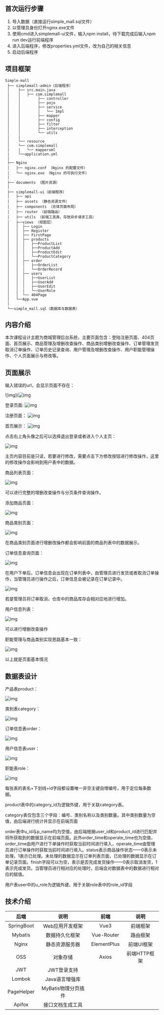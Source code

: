 ## 首次运行步骤

1. 导入数据（直接运行simple_mall.sql文件）
2. 以管理员身份打开nginx.exe文件
3. 使用cmd进入simplemall-ui文件，输入npm install，待下载完成后输入npm run dev运行前端程序
4. 进入后端程序，修改properties.yml文件，改为自己的相关信息
5. 启动后端程序





## 项目框架

```
Simple-mall
 ├── simplemall-admin（后端程序）
 │    ├── src.main.java
 |    |   ├── com.simplemall
 │    │        ├── controller
 │    │        ├── pojo
 │    │        ├── service
 │    │        │   └── Impl
 │    │        ├── mapper
 │    │        ├── config
 │    │        ├── filter
 │    │        ├── interception
 │    │        └── utils
 |    |
 │    └── resource
 │    └── com.simplemall
 |    |   └── mapperxml
 |    └──application.yml
 |
 ├── Nginx
 │   ├── nginx.conf （Nginx 的配置文件）
 │   └── nginx.exe （Nginx 的可执行文件）
 |
 ├── documents （图片资源）
 |
 ├── simplemall-ui（前端程序）
 │   ├── api
 │   ├── assets （静态资源文件）
 │   ├── components （总体页面布局）
 │   ├── router （前端路由）
 │   ├── utils （前端工具类，存放异步请求工具）
 │   ├──views （视图层）
 │   │  ├── Login
 │   │  ├── Register
 │   │  ├── FirstPage
 │   │  ├── products
 │   │  │   ├──ProductList
 │   │  │   ├──ProductAdd
 │   │  │   ├──ProductEdit
 │   │  |   └──ProductCategory
 │   │  ├── order
 │   │  │   ├──OrderList
 │   │  |   └──OrderRecord
 │   │  ├── users
 │   │  │   ├──UserList
 │   │  │   ├──UserAdd
 │   │  │   ├──UserEdit
 │   │  |   └──UserRole
 │   │  └── 404Page
 │   └──App.vue
 |
 └──simple_mall.sql（数据库与数据表）
```





## 内容介绍

本次课程设计主题为商城管理后台系统，主要页面包含：登陆注册页面、404页面、首页展示、商品管理及增删改查操作、商品类别增删改查操作、订单管理发货取消订单操作、订单历史记录查询、用户管理及增删改查操作、用户职能管理操作、个人页面展示与修改等。



## 页面展示

输入错误的url，会显示页面不存在：

![img](![img](./documents/404page.png)



登录页面:
![img](./documents/login.png)



注册页面：
![img](./documents/register.png)



首页展示：
![img](./documents/firstpage.png)



点击右上角头像之后可以选择退出登录或者进入个人主页：

![img](./documents/personal.png)

主页内容目前是只读，若要进行修改，需要点击下方修改按钮进行修改操作，这里的修改操作会影响到用户表中的数据。



商品列表页面：

![img](./documents/productlist.png)

可以进行完整的增删改查操作与分页条件查询操作。



添加商品页面：

![img](./documents/productedit.png)



商品类别页面：

![img](./documents/category.png)

 在商品类别页面进行增删改操作都会影响前面的商品列表中的数据展示。



订单信息查询页面：

![img](./documents/orderlist.png)

 在用户下单后，订单信息会出现在订单列表中，由管理员进行发货或者取消订单操作，当管理员进行操作之后，订单信息会被记录在订单记录中。

![img](./documents/orderrecord.png)

 若是管理员将订单取消，仓库中的商品库存会相对应地进行增加。



用户信息列表：

![img](./documents/userlist.png)

可以进行增删改查操作

职能管理与商品类别实现思路基本一致：

![img](./documents/orderrecord.png)

以上就是页面基本情况



## 数据表设计

产品表product：

![img](./documents/producttable.png)



类别表category：

![img](./documents/categorytable.png)



订单信息表order：

![img](./documents/ordertable.png)



用户信息表user：

![img](./documents/usertable.png)



职能表role：

![img](./documents/roletable.png)



每张表的表名+下划线+id字段都设置唯一非空主键自增编号，用于定位每条数据。

product表中的category_id为逻辑外键，用于关联category表。

category表仅包含三个字段：编号、类别名称以及类别数量。其中类别数量为空值，由后端进行统计并显示在前端页面

order表中u_id与p_name均为空值，由后端根据user_id和product_id进行匹配并将所获取到的数据显示在前端页面。此外order_time和operate_time也为空值，order_time由用户进行下单操作时获取当前时间进行填入，operate_time由管理员进行订单操作时获取当前时间进行填入。status表示商品操作状态——0表示未处理，1表示已处理。未处理的数据显示在订单列表页面，已处理的数据显示在订单记录页面。finish字段可以为空，表示是否完成发货操作——0表示取消发货，1表示完成发货。当管理员进行相对应的处理时，后端会对数据表中的数据进行相对应的赋值。

用户表user中的u_role为逻辑外键，用于关联role表中的role_id字段





## 技术介绍

|    后端    |        说明         |    前端     |     说明     |
| :--------: | :-----------------: | :---------: | :----------: |
| SpringBoot |   Web应用开发框架   |    Vue3     |   前端框架   |
|  Mybatis   |   数据持久化框架    | Vue-Router  |   路由框架   |
|   Nginx    |   静态资源服务器    | ElementPlus |  前端UI框架  |
|    OSS     |      对象存储       |    Axios    | 前端HTTP框架 |
|    JWT     |     JWT登录支持     |             |              |
|   Lombok   |   Java语言增强库    |             |              |
| PageHelper | MyBatis物理分页插件 |             |              |
|   Apifox   |  接口文档生成工具   |             |              |

